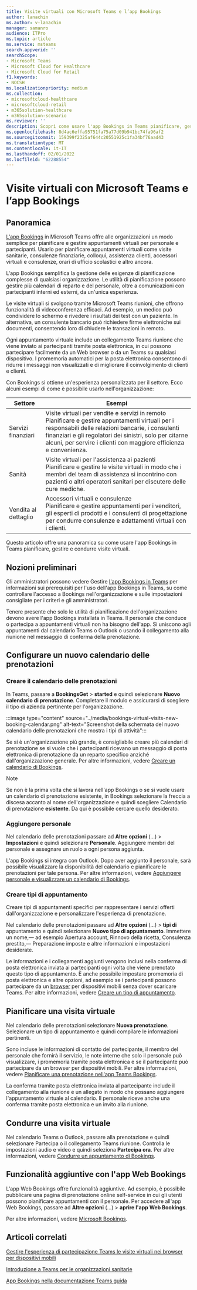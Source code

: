 ```yaml
---
title: Visite virtuali con Microsoft Teams e l’app Bookings
author: lanachin
ms.author: v-lanachin
manager: samanro
audience: ITPro
ms.topic: article
ms.service: msteams
search.appverid: ''
searchScope:
- Microsoft Teams
- Microsoft Cloud for Healthcare
- Microsoft Cloud for Retail
f1.keywords:
- NOCSH
ms.localizationpriority: medium
ms.collection:
- microsoftcloud-healthcare
- microsoftcloud-retail
- m365solution-healthcare
- m365solution-scenario
ms.reviewer: ''
description: Scopri come usare l'app Bookings in Teams pianificare, gestire e condurre visite virtuali.
ms.openlocfilehash: 8d4ac6effa95751fa75a77d09b941bc74fa96af2
ms.sourcegitcommit: 159399f2325af644c20551925c1fa34bf76aad43
ms.translationtype: MT
ms.contentlocale: it-IT
ms.lasthandoff: 02/01/2022
ms.locfileid: "62288554"
---
```

# <a name="virtual-visits-with-microsoft-teams-and-the-bookings-app"></a>Visite virtuali con Microsoft Teams e l’app Bookings

## <a name="overview"></a>Panoramica

[L'app Bookings](https://support.microsoft.com/office/what-is-bookings-42d4e852-8e99-4d8f-9b70-d7fc93973cb5) in Microsoft Teams offre alle organizzazioni un modo semplice per pianificare e gestire appuntamenti virtuali per personale e partecipanti. Usarlo per pianificare appuntamenti virtuali come visite sanitarie, consulenze finanziarie, colloqui, assistenza clienti, accessori virtuali e consulenze, orari di ufficio scolastici e altro ancora.

L'app Bookings semplifica la gestione delle esigenze di pianificazione complesse di qualsiasi organizzazione. Le utilità di pianificazione possono gestire più calendari di reparto e del personale, oltre a comunicazioni con partecipanti interni ed esterni, da un'unica esperienza.

Le visite virtuali si svolgono tramite Microsoft Teams riunioni, che offrono funzionalità di videoconferenza efficaci. Ad esempio, un medico può condividere lo schermo e rivedere i risultati dei test con un paziente. In alternativa, un consulente bancario può richiedere firme elettroniche sui documenti, consentendo loro di chiudere le transazioni in remoto.

Ogni appuntamento virtuale include un collegamento Teams riunione che viene inviato ai partecipanti tramite posta elettronica, in cui possono partecipare facilmente da un Web browser o da un Teams su qualsiasi dispositivo. I promemoria automatici per la posta elettronica consentono di ridurre i messaggi non visualizzati e di migliorare il coinvolgimento di clienti e clienti.

Con Bookings si ottiene un'esperienza personalizzata per il settore. Ecco alcuni esempi di come è possibile usarlo nell'organizzazione:

|Settore | Esempi |
|---------|---------|
|Servizi finanziari    |  Visite virtuali per vendite e servizi in remoto<br/>Pianificare e gestire appuntamenti virtuali per i responsabili delle relazioni bancarie, i consulenti finanziari e gli regolatori dei sinistri, solo per citarne alcuni, per servire i clienti con maggiore efficienza e convenienza.  |
|Sanità   |  Visite virtuali per l'assistenza ai pazienti <br/>Pianificare e gestire le visite virtuali in modo che i membri del team di assistenza si incontrino con pazienti o altri operatori sanitari per discutere delle cure mediche.   |
|Vendita al dettaglio   | Accessori virtuali e consulenze <br/>Pianificare e gestire appuntamenti per i venditori, gli esperti di prodotti e i consulenti di progettazione per condurre consulenze e adattamenti virtuali con i clienti.   |

Questo articolo offre una panoramica su come usare l'app Bookings in Teams pianificare, gestire e condurre visite virtuali.

## <a name="before-you-get-started"></a>Nozioni preliminari

Gli amministratori possono vedere Gestire [l'app Bookings in Teams](../bookings-app-admin.md) per informazioni sui prerequisiti per l'uso dell'app Bookings in Teams, su come controllare l'accesso a Bookings nell'organizzazione e sulle impostazioni consigliate per i criteri e gli amministratori.

Tenere presente che solo le utilità di pianificazione dell'organizzazione devono avere l'app Bookings installata in Teams. Il personale che conduce o partecipa a appuntamenti virtuali non ha bisogno dell'app. Si uniscono agli appuntamenti dal calendario Teams o Outlook o usando il collegamento alla riunione nel messaggio di conferma della prenotazione.

## <a name="set-up-a-new-booking-calendar"></a>Configurare un nuovo calendario delle prenotazioni

### <a name="create-the-booking-calendar"></a>Creare il calendario delle prenotazioni

In Teams, passare a **BookingsGet** >  **started** e quindi selezionare **Nuovo calendario di prenotazione**. Completare il modulo e assicurarsi di scegliere il tipo di azienda pertinente per l'organizzazione.

:::image type="content" source="../media/bookings-virtual-visits-new-booking-calendar.png" alt-text="Screenshot della schermata del nuovo calendario delle prenotazioni che mostra i tipi di attività":::

Se si è un'organizzazione più grande, è consigliabile creare più calendari di prenotazione se si vuole che i partecipanti ricevano un messaggio di posta elettronica di prenotazione da un reparto specifico anziché dall'organizzazione generale.
Per altre informazioni, vedere [Creare un calendario di Bookings](https://support.microsoft.com//office/create-a-bookings-calendar-921cfd26-a24d-4aca-9004-561594112148).

> [!NOTE]
> Se non è la prima volta che si lavora nell'app Bookings o se si vuole usare un calendario di prenotazione esistente, in Bookings selezionare la freccia a discesa accanto al nome dell'organizzazione e quindi scegliere Calendario di prenotazione **esistente**. Da qui è possibile cercare quello desiderato.

### <a name="add-staff"></a>Aggiungere personale

Nel calendario delle prenotazioni passare ad **Altre opzioni** (...) > **Impostazioni** e quindi selezionare **Personale**. Aggiungere membri del personale e assegnare un ruolo a ogni persona aggiunta.

L'app Bookings si integra con Outlook. Dopo aver aggiunto il personale, sarà possibile visualizzare la disponibilità del calendario e pianificare le prenotazioni per tale persona. Per altre informazioni, vedere [Aggiungere personale e visualizzare un calendario di Bookings](https://support.microsoft.com/office/add-staff-and-view-a-bookings-calendar-6c579f61-8adb-4514-9458-021de2023fa0).  

### <a name="create-appointment-types"></a>Creare tipi di appuntamento

Creare tipi di appuntamenti specifici per rappresentare i servizi offerti dall'organizzazione e personalizzare l'esperienza di prenotazione.

Nel calendario delle prenotazioni passare ad **Altre opzioni** (...) > **tipi di** appuntamento e quindi selezionare **Nuovo tipo di appuntamento**. Immettere un nome,&mdash; ad esempio Apertura account, Rinnovo della ricetta, Consulenza prestito,&mdash; Preparazione imposte e altre informazioni e impostazioni desiderate.

Le informazioni e i collegamenti aggiunti vengono inclusi nella conferma di posta elettronica inviata ai partecipanti ogni volta che viene prenotato questo tipo di appuntamento. È anche possibile impostare promemoria di posta elettronica e altre opzioni, ad esempio se i partecipanti possono partecipare da un [browser](mobile-browser-join.md) per dispositivi mobili senza dover scaricare Teams. Per altre informazioni, vedere [Creare un tipo di appuntamento](https://support.microsoft.com/office/create-an-appointment-type-810eac77-6a65-4dc8-964d-c00eadf43887).

## <a name="schedule-a-virtual-visit"></a>Pianificare una visita virtuale

Nel calendario delle prenotazioni selezionare **Nuova prenotazione**. Selezionare un tipo di appuntamento e quindi compilare le informazioni pertinenti.

Sono incluse le informazioni di contatto del partecipante, il membro del personale che fornirà il servizio, le note interne che solo il personale può visualizzare, i promemoria tramite posta elettronica e se il partecipante può partecipare da un browser per dispositivi mobili. Per altre informazioni, vedere [Pianificare una prenotazione nell'app Teams Bookings](https://support.microsoft.com/office/schedule-a-booking-in-the-teams-bookings-app-e275049d-0d0f-4161-8526-461a9f29439f).

La conferma tramite posta elettronica inviata al partecipante include il collegamento alla riunione e un allegato in modo che possano aggiungere l'appuntamento virtuale al calendario. Il personale riceve anche una conferma tramite posta elettronica e un invito alla riunione.

## <a name="conduct-a-virtual-visit"></a>Condurre una visita virtuale

Nel calendario Teams o Outlook, passare alla prenotazione e quindi selezionare Partecipa o il collegamento Teams riunione. Controlla le impostazioni audio e video e quindi seleziona **Partecipa ora**. Per altre informazioni, vedere [Condurre un appuntamento di Bookings](https://support.microsoft.com/office/conduct-a-bookings-appointment-a86a4007-e26c-4909-9893-f7036e2747cd).

## <a name="additional-capabilities-with-the-bookings-web-app"></a>Funzionalità aggiuntive con l'app Web Bookings

L'app Web Bookings offre funzionalità aggiuntive. Ad esempio, è possibile pubblicare una pagina di prenotazione online self-service in cui gli utenti possono pianificare appuntamenti con il personale. Per accedere all'app Web Bookings, passare ad **Altre opzioni** (...) > **aprire l'app Web Bookings**.

Per altre informazioni, vedere [Microsoft Bookings](/microsoft-365/bookings/bookings-overview).

## <a name="related-articles"></a>Articoli correlati

[Gestire l'esperienza di partecipazione Teams le visite virtuali nei browser per dispositivi mobili](mobile-browser-join.md)

[Introduzione a Teams per le organizzazioni sanitarie](healthcare/teams-in-hc.md)

[App Bookings nella documentazione Teams guida](https://support.office.com/article/apps-and-services-cc1fba57-9900-4634-8306-2360a40c665b?#PickTab=Bookings)
